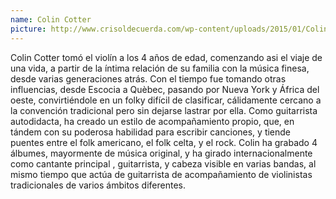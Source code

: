 ```yaml
---
name: Colin Cotter
picture: http://www.crisoldecuerda.com/wp-content/uploads/2015/01/Colin-COtter-2016.jpg
---
```


Colin Cotter tomó el violín a los 4 años de edad, comenzando asi el viaje de una vida, a partir de la íntima relación de su familia con la música finesa, desde varias generaciones atrás. Con el tiempo fue tomando otras influencias, desde Escocia a Quèbec, pasando por Nueva York y África del oeste, convirtiéndole en un folky difícil de clasificar, cálidamente cercano a la convención tradicional pero sin dejarse lastrar por ella. Como guitarrista autodidacta, ha creado un estilo de acompañamiento propio, que, en tándem con su poderosa habilidad para escribir canciones, y tiende puentes entre el folk americano, el folk celta, y el rock. Colin ha grabado 4 álbumes, mayormente de música original, y ha girado internacionalmente como cantante principal , guitarrista, y cabeza visible en varias bandas, al mismo tiempo que actúa de guitarrista de acompañamiento de violinistas tradicionales de varios ámbitos diferentes.
